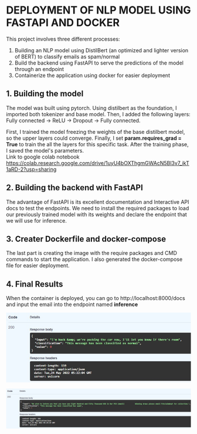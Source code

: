 # DEPLOYMENT OF NLP MODEL USING FASTAPI AND DOCKER

This project involves three different processes:

1. Building an NLP model using DistilBert (an optimized and lighter version of BERT) to classify emails as spam/normal
2. Build the backend using FastAPI to serve the predictions of the model through an endpoint
3. Containerize the application using docker for easier deployment

## 1. Building the model

The model was built using pytorch. Using distilbert as the foundation, I imported both tokenizer and base model. Then, I added the following layers: <br>
Fully connected -> ReLU -> Dropout -> Fully connected.

First, I trained the model freezing the weights of the base distilbert model, so the upper layers could converge.
Finally, I set **param.requires_grad = True** to train the all the layers for this specific task.
After the training phase, I saved the model's parameters. <br>
Link to google colab notebook https://colab.research.google.com/drive/1uyU4bOXThgmGWAcN5Bl3v7_ikT1aRD-2?usp=sharing
## 2. Building the backend with FastAPI

The advantage of FastAPI is its excellent documentation and Interactive API docs to test the endpoints.
We need to install the required packages to load our previously trained model with its weights and declare the endpoint that we will use for inference.

## 3. Creater Dockerfile and docker-compose

The last part is creating the image with the require packages and CMD commands to start the application. I also generated the docker-compose file for easier deployment.

## 4. Final Results

When the container is deployed, you can go to http://localhost:8000/docs and input the email into the endpoint named **inference**

![Normal](./images/normal.jpg)

![Spam](./images/spam.jpg)

